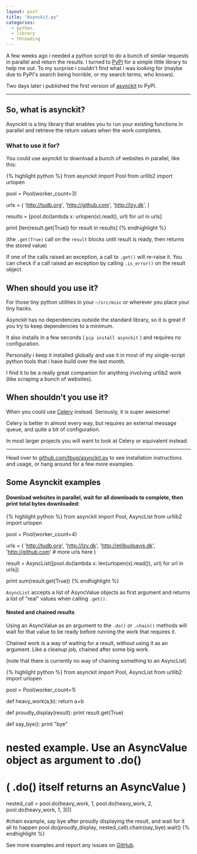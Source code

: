```yaml
---
layout: post
title: "Asynckit.py"
categories:
  - python
  - library
  - threading
---
```


A few weeks ago i needed a python script to do a bunch of similar requests in parallel
and return the results. I turned to [PyPI](https://pypi.python.org/pypi) for a simple
little library to help me out. To my surprise i couldn't find what i was looking for
(maybe due to PyPI's search being horrible, or my search terms, who knows).

Two days later i published the first version of [asynckit][pypi] to PyPI.

- - - - 

So, what is asynckit?
----------------------

Asynckit is a tiny library that enables you to run your existing functions in parallel
and retrieve the return values when the work completes.


### What to use it for?

You could use asynckit to download a bunch of websites in parallel, like this:

{% highlight python %}
from asynckit import Pool
from urllib2 import urlopen

pool = Pool(worker_count=3)

urls = (
    'http://tudb.org',
    'http://github.com',
    'http://lzy.dk',
)

results = [pool.do(lambda x: urlopen(x).read(), url) for url in urls]

print [len(result.get(True)) for result in results]
{% endhighlight %}

(the `.get(True)` call on the `result` blocks until result is ready, then returns the stored value)

If one of the calls raised an exception, a call to `.get()` will re-raise it.
You can check if a call raised an exception by calling `.is_error()` on the result object.

When should you use it?
-----------------------

For those tiny python utilities in your `~/src/misc` or wherever you place your tiny hacks.

Asynckit has no dependencies outside the standard library, so it is great if you try
to keep dependencies to a minimum.

It also installs in a few seconds ( `pip install asynckit` ) and requires no configuration.

Personally i keep it installed globally and use it in most of my single-script python tools that i
have build over the last month.

I find it to be a really great companion for anything involving urllib2 work (like scraping a bunch of websites).


When shouldn't you use it?
--------------------------

When you could use [Celery][celery] instead. Seriously, it is super awesome!

Celery is better in almost every way, but requires an external message queue, and quite a bit of configuration.

In most larger projects you will want to look at Celery or equivalent instead.


- - - - - -

Head over to [github.com/tbug/asynckit.py][github] to see installation instructions and usage, or hang around for a few more examples.


Some Asynckit examples
----------------------



#### Download websites in parallel, wait for all downloads to complete, then print total bytes downloaded:

{% highlight python %}
from asynckit import Pool, AsyncList
from urllib2 import urlopen

pool = Pool(worker_count=4)

urls = (
    'http://tudb.org',
    'http://lzy.dk',
    'http://etilbudsavis.dk',
    'http://github.com'
    # more urls here
)

result = AsyncList([pool.do(lambda x: len(urlopen(x).read()), url) for url in urls])

print sum(result.get(True))
{% endhighlight %}

`AsyncList` accepts a list of AsyncValue objects as first argument and returns
a list of "real" values when calling `.get()`.


#### Nested and chained results

Using an AsyncValue as an argument to the `.do()` or `.chain()` methods
will wait for that value to be ready before running the work that requires it.

Chained work is a way of waiting for a result, without using it as an argument.
Like a cleanup job, chained after some big work.

(note that there is currently no way of chaining something to an AsyncList)

{% highlight python %}
from asynckit import Pool, AsyncList
from urllib2 import urlopen

pool = Pool(worker_count=1)

def heavy_work(a,b):
    return a+b

def proudly_display(result):
    print result.get(True)

def say_bye():
    print "bye"

# nested example. Use an AsyncValue object as argument to .do()
# ( .do() itself returns an AsyncValue )
nested_call = pool.do(heavy_work, 1, 
                pool.do(heavy_work, 2, 
                    pool.do(heavy_work, 1, 3)))

#chain example, say bye after proudly displaying the result, and wait for it all to happen
pool.do(proudly_display, nested_call).chain(say_bye).wait()
{% endhighlight %}

See more examples and report any issues on [GitHub][github].



[celery]:       http://www.celeryproject.org/
[github]:       https://github.com/tbug/asynckit.py
[pypi]:         https://pypi.python.org/pypi?name=asynckit&:action=display
[coveralls]:    https://coveralls.io/r/tbug/asynckit.py?branch=master
[travis]:       https://travis-ci.org/tbug/asynckit.py